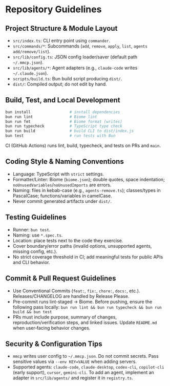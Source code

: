 # Repository Guidelines

## Project Structure & Module Layout
- `src/index.ts`: CLI entry point using `commander`.
- `src/commands/*`: Subcommands (`add`, `remove`, `apply`, `list`, `agents add/remove/list`).
- `src/lib/config.ts`: JSON config loader/saver (default path `~/.mmcp.json`).
- `src/lib/agents/*`: Agent adapters (e.g., `claude-code` writes `~/.claude.json`).
- `scripts/build.ts`: Bun build script producing `dist/`.
- `dist/`: Compiled output; do not edit by hand.

## Build, Test, and Local Development
```bash
bun install                 # install dependencies
bun run lint                # Biome lint
bun run fmt                 # Biome format (writes)
bun run typecheck           # TypeScript type check
bun run build               # build CLI to dist/index.js
bun test                    # run tests with Bun
```
CI (GitHub Actions) runs lint, build, typecheck, and tests on PRs and `main`.

## Coding Style & Naming Conventions
- Language: TypeScript with `strict` settings.
- Formatter/Linter: Biome (`biome.json`); double quotes, space indentation; `noUnusedVariables`/`noUnusedImports` are errors.
- Naming: files in kebab-case (e.g., `agents-remove.ts`); classes/types in PascalCase; functions/variables in camelCase.
- Never commit generated artifacts under `dist/`.

## Testing Guidelines
- Runner: `bun test`.
- Naming: use `*.spec.ts`.
- Location: place tests next to the code they exercise.
- Cover boundary/error paths (invalid options, unsupported agents, missing config, etc.).
- No strict coverage threshold in CI; add meaningful tests for public APIs and CLI behavior.

## Commit & Pull Request Guidelines
- Use Conventional Commits (`feat:`, `fix:`, `chore:`, `docs:`, etc.). Releases/CHANGELOG are handled by Release Please.
- Pre-commit runs lint-staged → Biome. Before pushing, ensure the following pass locally:
  `bun run lint && bun run typecheck && bun run build && bun test`
- PRs must include purpose, summary of changes, reproduction/verification steps, and linked issues. Update `README.md` when user‑facing behavior changes.

## Security & Configuration Tips
- `mmcp` writes user config to `~/.mmcp.json`. Do not commit secrets. Pass sensitive values via `--env KEY=VALUE` when adding servers.
- Supported agents: `claude-code`, `claude-desktop`, `codex-cli`, `copilot-cli` (early support), `cursor`, `gemini-cli`. To add an agent, implement an adapter in `src/lib/agents/` and register it in `registry.ts`.
